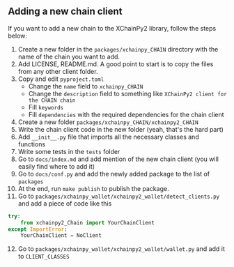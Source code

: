 Adding a new chain client
--------------------------

If you want to add a new chain to the XChainPy2 library, follow the steps below:

1. Create a new folder in the `packages/xchainpy_CHAIN` directory with the name of the chain you want to add.
2. Add LICENSE, README.md. A good point to start is to copy the files from any other client folder.
3. Copy and edit `pyproject.toml`
   - Change the `name` field to `xchainpy_CHAIN`
   - Change the `description` field to something like `XChainPy2 client for the CHAIN chain`
   - Fill `keywords` 
   - Fill `dependencies` with the required dependencies for the chain client
4. Create a new folder `packages/xchainpy_CHAIN/xchainpy2_CHAIN`
5. Write the chain client code in the new folder (yeah, that's the hard part)
6. Add `__init__.py` file that imports all the necessary classes and functions
7. Write some tests in the `tests` folder
8. Go to `docs/index.md` and add mention of the new chain client (you will easily find where to add it)
9. Go to `docs/conf.py` and add the newly added package to the list of `packages`
10. At the end, run `make publish` to publish the package.
11. Go to `packages/xchainpy_wallet/xchainpy2_wallet/detect_clients.py` and add a piece of code like this
 
```python
try:
    from xchainpy2_Chain import YourChainClient
except ImportError:
    YourChainClient = NoClient
```

12. Go to `packages/xchainpy_wallet/xchainpy2_wallet/wallet.py` and add it to `CLIENT_CLASSES`

